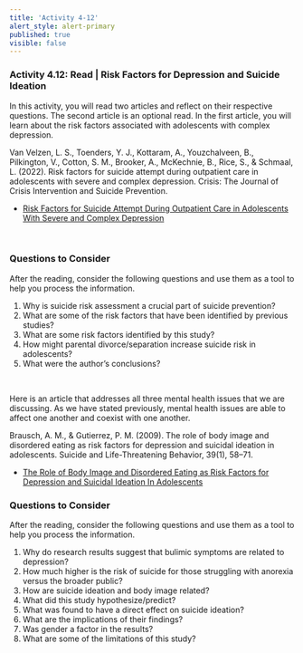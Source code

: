 ```yaml
---
title: 'Activity 4-12'
alert_style: alert-primary
published: true
visible: false
---
```



### Activity 4.12: Read | Risk Factors for Depression and Suicide Ideation

In this activity, you will read two articles and reflect on their respective questions. The second article is an optional read. In the first article, you will learn about the risk factors associated with adolescents with complex depression.

Van Velzen, L. S., Toenders, Y. J., Kottaram, A., Youzchalveen, B., Pilkington, V., Cotton, S. M., Brooker, A., McKechnie, B., Rice, S., & Schmaal, L. (2022). Risk factors for suicide attempt during outpatient care in adolescents with severe and complex depression. Crisis: The Journal of Crisis Intervention and Suicide Prevention.

- [Risk Factors for Suicide Attempt During Outpatient Care in Adolescents With Severe and Complex Depression](Depression_and_Suicide.pdf)

&nbsp;

### Questions to Consider

After the reading, consider the following questions and use them as a tool to help you process the information.

1. Why is suicide risk assessment a crucial part of suicide prevention?
2. What are some of the risk factors that have been identified by previous studies?
3. What are some risk factors identified by this study?
4. How might parental divorce/separation increase suicide risk in adolescents?
5. What were the author’s conclusions?

<!--
After the reading, consider the following questions and use the tool to save your notes. It is important to note that closing this active browser will not save your responses, so you will need to save/download your document before closing it.

[h5p id="478"]
-->

&nbsp;

Here is an article that addresses all three mental health issues that we are discussing. As we have stated previously, mental health issues are able to affect one another and coexist with one another.

Brausch, A. M., & Gutierrez, P. M. (2009). The role of body image and disordered eating as risk factors for depression and suicidal ideation in adolescents. Suicide and Life-Threatening Behavior, 39(1), 58–71.

- [The Role of Body Image and Disordered Eating as Risk Factors for Depression and Suicidal Ideation In Adolescents](The_Role_of_Body_Image.pdf)

### Questions to Consider

After the reading, consider the following questions and use them as a tool to help you process the information.

1. Why do research results suggest that bulimic symptoms are related to depression?
2. How much higher is the risk of suicide for those struggling with anorexia versus the broader public?
3. How are suicide ideation and body image related?
4. What did this study hypothesize/predict?
5. What was found to have a direct effect on suicide ideation?
6. What are the implications of their findings?
7. Was gender a factor in the results?
8. What are some of the limitations of this study?

<!--
[h5p id="479"]
-->
